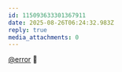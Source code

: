 ```yaml
---
id: 115093633301367911
date: 2025-08-26T06:24:32.983Z
reply: true
media_attachments: 0
---
```


[@error](https://m-i.im/@error) 🧯

